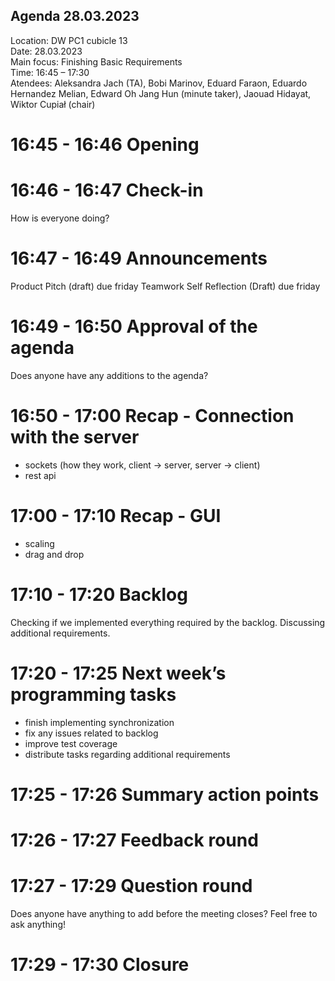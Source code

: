 ## Agenda 28.03.2023

Location:		DW PC1 cubicle 13 \
Date:           28.03.2023 \
Main focus:     Finishing Basic Requirements\
Time:			16:45 – 17:30 \
Atendees:       Aleksandra Jach (TA), Bobi Marinov, Eduard Faraon, Eduardo Hernandez Melian, Edward Oh Jang Hun (minute taker), Jaouad Hidayat, Wiktor Cupiał (chair)

# 16:45 - 16:46 Opening 

# 16:46 - 16:47 Check-in
How is everyone doing?

# 16:47 - 16:49 Announcements
Product Pitch (draft) due friday
Teamwork Self Reflection (Draft) due friday

# 16:49 - 16:50 Approval of the agenda
Does anyone have any additions to the agenda?

# 16:50 - 17:00 Recap - Connection with the server 
* sockets (how they work, client -> server, server -> client)
* rest api

# 17:00 - 17:10 Recap - GUI
* scaling
* drag and drop

# 17:10 - 17:20 Backlog
Checking if we implemented everything required by the backlog. Discussing additional requirements.

# 17:20 - 17:25 Next week’s programming tasks
* finish implementing synchronization
* fix any issues related to backlog
* improve test coverage
* distribute tasks regarding additional requirements

# 17:25 - 17:26 Summary action points

# 17:26 - 17:27 Feedback round

# 17:27 - 17:29 Question round
Does anyone have anything to add before the meeting closes? Feel free to ask anything!

# 17:29 - 17:30 Closure
